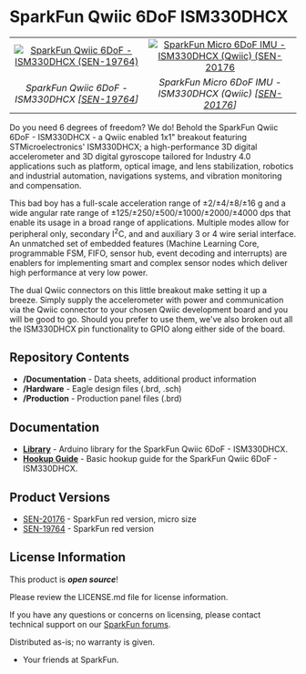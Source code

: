 SparkFun Qwiic 6DoF ISM330DHCX
========================================

<table class="table table-hover table-striped table-bordered">
  <tr align="center">
   <td><a href="https://www.sparkfun.com/products/19764"><img src="https://cdn.sparkfun.com//assets/parts/1/9/4/6/6/6DoFIMU_03a.jpg" alt="SparkFun Qwiic 6DoF - ISM330DHCX (SEN-19764)"></a></td>
   <td><a href="https://www.sparkfun.com/products/20176"><img src="https://cdn.sparkfun.com//assets/parts/1/9/9/7/9/20176_Quarter.jpg" alt="SparkFun Micro 6DoF IMU - ISM330DHCX (Qwiic) (SEN-20176"></a></td>
  </tr>
  <tr align="center">
   <td><i>SparkFun Qwiic 6DoF - ISM330DHCX [<a href="https://www.sparkfun.com/products/19764">SEN-19764</a>]</i></td>
   <td><i>SparkFun Micro 6DoF IMU - ISM330DHCX (Qwiic) [<a href="https://www.sparkfun.com/products/20176">SEN-20176</a>]</i></td>
  </tr>
</table>

Do you need 6 degrees of freedom? We do! Behold the SparkFun Qwiic 6DoF - ISM330DHCX - a Qwiic enabled 1x1" breakout featuring STMicroelectronics' ISM330DHCX; a high-performance 3D digital accelerometer and 3D digital gyroscope tailored for Industry 4.0 applications such as platform, optical image, and lens stabilization, robotics and industrial automation, navigations systems, and vibration monitoring and compensation. 

This bad boy has a full-scale acceleration range of ±2/±4/±8/±16 g and a wide angular rate range of ±125/±250/±500/±1000/±2000/±4000 dps that enable its usage in a broad range of applications. Multiple modes allow for peripheral only, secondary I<sup>2</sup>C, and and auxiliary 3 or 4 wire serial interface. An unmatched set of embedded features (Machine Learning Core, programmable FSM, FIFO, sensor hub, event decoding and interrupts) are enablers for implementing smart and complex sensor nodes which deliver high performance at very low power.  

The dual Qwiic connectors on this little breakout make setting it up a breeze. Simply supply the accelerometer with power and communication via the Qwiic connector to your chosen Qwiic development board and you will be good to go. Should you prefer to use them, we've also broken out all the ISM330DHCX pin functionality to GPIO along either side of the board. 

Repository Contents
-------------------

* **/Documentation** - Data sheets, additional product information
* **/Hardware** - Eagle design files (.brd, .sch)
* **/Production** - Production panel files (.brd)

Documentation
--------------

* **[Library](https://github.com/sparkfun/SparkFun_6DoF_ISM330DHCX_Arduino_Library)** - Arduino library for the SparkFun Qwiic 6DoF - ISM330DHCX.
* **[Hookup Guide](https://sparkle.sparkfun.com/sparkle/learn_tutorials/2484)** - Basic hookup guide for the SparkFun Qwiic 6DoF - ISM330DHCX.

Product Versions
--------------

* [SEN-20176](https://www.sparkfun.com/products/20176) - SparkFun red version, micro size
* [SEN-19764](https://www.sparkfun.com/products/19764) - SparkFun red version

License Information
-------------------

This product is _**open source**_! 

Please review the LICENSE.md file for license information. 

If you have any questions or concerns on licensing, please contact technical support on our [SparkFun forums](https://forum.sparkfun.com/viewforum.php?f=152).

Distributed as-is; no warranty is given.

- Your friends at SparkFun.

_<COLLABORATION CREDIT>_
